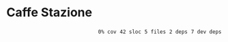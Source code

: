 # Caffe Stazione


<p align="right">
    <code>0% cov</code>&nbsp;
    <code>42 sloc</code>&nbsp;
    <code>5 files</code>&nbsp;
    <code>2 deps</code>&nbsp;
    <code>7 dev deps</code>
</p>



<!-- START doctoc -->
<!-- END doctoc -->
